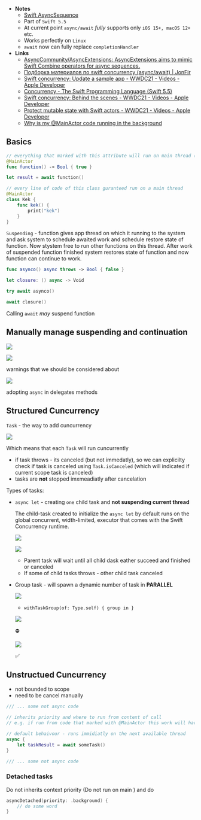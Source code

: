 - **Notes**
	- [Swift AsyncSequence](Swift%20AsyncSequence.md)
	- Part of `Swift 5.5`
	- At current point `async/await` *fully* supports only `iOS 15+, macOS 12+` etc.
	- Works perfectly on `Linux`
	- `await` now can fully replace `completionHandler`
- **Links**
	- [AsyncCommunity/AsyncExtensions: AsyncExtensions aims to mimic Swift Combine operators for async sequences.](https://github.com/AsyncCommunity/AsyncExtensions)
	- [Подборка материалов по swift concurrency (async/await) | JonFir](https://jonfir.github.io/posts/async-await-materials/)
	- [Swift concurrency: Update a sample app - WWDC21 - Videos - Apple Developer](https://developer.apple.com/videos/play/wwdc2021/10194/)
	- [Concurrency - The Swift Programming Language (Swift 5.5)](https://docs.swift.org/swift-book/LanguageGuide/Concurrency.html)
	- [Swift concurrency: Behind the scenes - WWDC21 - Videos - Apple Developer](https://developer.apple.com/videos/play/wwdc2021/10254/)
	- [Protect mutable state with Swift actors - WWDC21 - Videos - Apple Developer](https://developer.apple.com/videos/play/wwdc2021/10133/)
	- [Why is my @MainActor code running in the background](https://mobile.blog/2022/03/28/swift-why-is-my-mainactor-code-running-in-the-background/)

## Basics

```swift
// everything that marked with this attribute will run on main thread (but not always xD)
@MainActor 
func function() -> Bool { true }

let result = await function()

// every line of code of this class guranteed run on a main thread
@MainActor
class Kek {
	func kek() {
		print("kek")
	}
}
```

`Suspending` - function gives app thread on which it running to the system and ask system to schedule awaited work and schedule restore state of function. Now stystem free to run other functions on this thread. After work of suspended function finished system restores state of function and now function can continue to work. 

```swift
func asynco() async throws -> Bool { false } 

let closure: () async -> Void 

try await asynco()

await closure()
```

Calling `await` *may* suspend function 

## Manually manage suspending and continuation

![](Swift%20Concurrency/Untitled.png)

![](Swift%20Concurrency/Untitled%201.png)

warnings that we should be considered about

![](Swift%20Concurrency/Untitled%202.png)

adopting `async` in delegates methods

## Structured Cuncurrency

`Task` - the way to add cuncurrency 

![](Swift%20Concurrency/Untitled%203.png)

Which means that each `Task` will run cuncurrently

- if task throws - its canceled (but not immedatly), so we can explicilty check if task is canceled using `Task.isCanceled` (which will indicated if current scope task is canceled)
- tasks are **not** stopped imxmeadiatly after cancelation

Types of tasks:

- `async let` - creating `one` child task and **not suspending current thread**
    
    The child-task created to initialize the `async let` by default runs on the global concurrent, width-limited, executor that comes with the Swift Concurrency runtime.
    
    ![](Swift%20Concurrency/Untitled%204.png)
    
    ![](Untitled_0.jpg)
    
    - Parent task will wait until all child dask eather succeed and finished or canceled
    - If some of child tasks throws - other child task canceled
- Group task - will spawn a dynamic number of task in **PARALLEL**
    
    ![](Swift%20Concurrency/Untitled%205.png)
    
    - `withTaskGroup(of: Type.self) { group in }`
    
    ![](Swift%20Concurrency/Untitled%206.png)
    
    ⛔️
    
    ![](Swift%20Concurrency/Untitled%207.png)
    
    ✅
    

## Unstructued Cuncurrency

- not bounded to scope
- need to be cancel manually

```swift
/// ... some not async code

// inherits priority and where to run from context of call
// e.g. if run from code that marked with @MainActor this work will have UI priority and will be run on main queue (added to the end of queue)

// default behaivour - runs immidiatly on the next available thread
async {
	let taskResult = await someTask()
}

/// ... some not async code
```

### Detached tasks

Do not inherits context priority (Do not run on main ) and do 

```swift
asyncDetached(priority: .background) {
	// do some word
}
```
